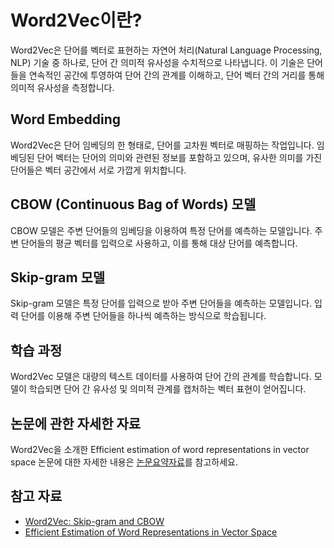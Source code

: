 # Word2Vec이란?

Word2Vec은 단어를 벡터로 표현하는 자연어 처리(Natural Language Processing, NLP) 기술 중 하나로, 단어 간 의미적 유사성을 수치적으로 나타냅니다. 이 기술은 단어들을 연속적인 공간에 투영하여 단어 간의 관계를 이해하고, 단어 벡터 간의 거리를 통해 의미적 유사성을 측정합니다.

## Word Embedding

Word2Vec은 단어 임베딩의 한 형태로, 단어를 고차원 벡터로 매핑하는 작업입니다. 임베딩된 단어 벡터는 단어의 의미와 관련된 정보를 포함하고 있으며, 유사한 의미를 가진 단어들은 벡터 공간에서 서로 가깝게 위치합니다.

## CBOW (Continuous Bag of Words) 모델

CBOW 모델은 주변 단어들의 임베딩을 이용하여 특정 단어를 예측하는 모델입니다. 주변 단어들의 평균 벡터를 입력으로 사용하고, 이를 통해 대상 단어를 예측합니다.

## Skip-gram 모델

Skip-gram 모델은 특정 단어를 입력으로 받아 주변 단어들을 예측하는 모델입니다. 입력 단어를 이용해 주변 단어들을 하나씩 예측하는 방식으로 학습됩니다.

## 학습 과정

Word2Vec 모델은 대량의 텍스트 데이터를 사용하여 단어 간의 관계를 학습합니다. 모델이 학습되면 단어 간 유사성 및 의미적 관계를 캡처하는 벡터 표현이 얻어집니다.

## 논문에 관한 자세한 자료

Word2Vec을 소개한 Efficient estimation of word representations in vector space 논문에 대한 자세한 내용은 [논문요약자료](https://github.com/HY-AI2-Projects/Word2Vec/blob/main/Word2Vec_%EB%85%BC%EB%AC%B8%EB%A6%AC%EB%B7%B0.pdf)를 참고하세요.

## 참고 자료

- [Word2Vec: Skip-gram and CBOW](https://arxiv.org/abs/1301.3781)
- [Efficient Estimation of Word Representations in Vector Space](https://arxiv.org/abs/1301.3781)
